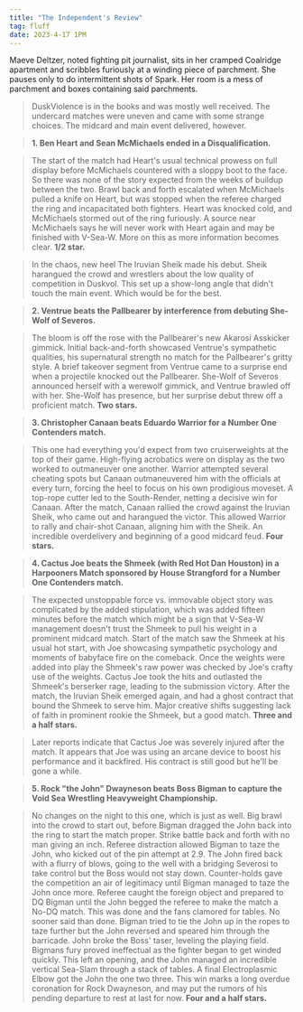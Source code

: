 ```yaml
---
title: "The Independent's Review"
tag: fluff
date: 2023-4-17 1PM
---
```


Maeve Deltzer, noted fighting pit journalist, sits in her cramped Coalridge apartment and scribbles furiously at a winding piece of parchment. She pauses only to do intermittent shots of Spark. Her room is a mess of parchment and boxes containing said parchments.

> DuskViolence is in the books and was mostly well received. The undercard matches were uneven and came with some strange choices. The midcard and main event delivered, however.

> **1. Ben Heart and Sean McMichaels ended in a Disqualification.**

> The start of the match had Heart's usual technical prowess on full display before McMichaels countered with a sloppy boot to the face. So there was none of the story expected from the weeks of buildup between the two. Brawl back and forth escalated when McMichaels pulled a knife on Heart, but was stopped when the referee charged the ring and incapacitated both fighters. Heart was knocked cold, and McMichaels stormed out of the ring furiously. A source near McMichaels says he will never work with Heart again and may be finished with V-Sea-W. More on this as more information becomes clear. **1/2 star.**

> In the chaos, new heel The Iruvian Sheik made his debut. Sheik harangued the crowd and wrestlers about the low quality of competition in Duskvol. This set up a show-long angle that didn't touch the main event. Which would be for the best.

> **2. Ventrue beats the Pallbearer by interference from debuting She-Wolf of Severos.**

> The bloom is off the rose with the Pallbearer's new Akarosi Asskicker gimmick. Initial back-and-forth showcased Ventrue's sympathetic qualities, his supernatural strength no match for the Pallbearer's gritty style. A brief takeover segment from Ventrue came to a surprise end when a projectile knocked out the Pallbearer. She-Wolf of Severos announced herself with a werewolf gimmick, and Ventrue brawled off with her. She-Wolf has presence, but her surprise debut threw off a proficient match. **Two stars.**

> **3. Christopher Canaan beats Eduardo Warrior for a Number One Contenders match.**

> This one had everything you'd expect from two cruiserweights at the top of their game. High-flying acrobatics were on display as the two worked to outmaneuver one another. Warrior attempted several cheating spots but Canaan outmaneuvered him with the officials at every turn, forcing the heel to focus on his own prodigious moveset. A top-rope cutter led to the South-Render, netting a decisive win for Canaan. After the match, Canaan rallied the crowd against the Iruvian Sheik, who came out and harangued the victor. This allowed Warrior to rally and chair-shot Canaan, aligning him with the Sheik. An incredible overdelivery and beginning of a good midcard feud. **Four stars.**

> **4. Cactus Joe beats the Shmeek (with Red Hot Dan Houston) in a Harpooners Match sponsored by House Strangford for a Number One Contenders match.**
 
> The expected unstoppable force vs. immovable object story was complicated by the added stipulation, which was added fifteen minutes before the match which might be a sign that V-Sea-W management doesn't trust the Shmeek to pull his weight in a prominent midcard match. Start of the match saw the Shmeek at his usual hot start, with Joe showcasing sympathetic psychology and moments of babyface fire on the comeback. Once the weights were added into play the Shmeek's raw power was checked by Joe's crafty use of the weights. Cactus Joe took the hits and outlasted the Shmeek's berserker rage, leading to the submission victory. After the match, the Iruvian Sheik emerged again, and had a ghost contract that bound the Shmeek to serve him. Major creative shifts suggesting lack of faith in prominent rookie the Shmeek, but a good match. **Three and a half stars.**

> Later reports indicate that Cactus Joe was severely injured after the match. It appears that Joe was using an arcane device to boost his performance and it backfired. His contract is still good but he'll be gone a while.

> **5. Rock "the John" Dwayneson beats Boss Bigman to capture the Void Sea Wrestling Heavyweight Championship.**

> No changes on the night to this one, which is just as well. Big brawl into the crowd to start out, before Bigman dragged the John back into the ring to start the match proper. Strike battle back and forth with no man giving an inch. Referee distraction allowed Bigman to taze the John, who kicked out of the pin attempt at 2.9. The John fired back with a flurry of blows, going to the well with a bridging Severosi to take control but the Boss would not stay down. Counter-holds gave the competition an air of legitimacy until Bigman managed to taze the John once more. Referee caught the foreign object and prepared to DQ Bigman until the John begged the referee to make the match a No-DQ match. This was done and the fans clamored for tables. No sooner said than done. Bigman tried to tie the John up in the ropes to taze further but the John reversed and speared him through the barricade. John broke the Boss' taser, leveling the playing field. Bigmans fury proved ineffectual as the fighter began to get winded quickly. This left an opening, and the John managed an incredible vertical Sea-Slam through a stack of tables. A final Electroplasmic Elbow got the John the one two three. This win marks a long overdue coronation for Rock Dwayneson, and may put the rumors of his pending departure to rest at last for now. **Four and a half stars.**
